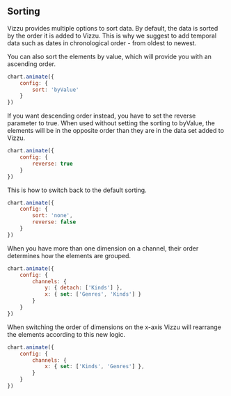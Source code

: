 ## Sorting

Vizzu provides multiple options to sort data. By default, the data is sorted by 
the order it is added to Vizzu. This is why we suggest to add temporal data such 
as dates in chronological order - from oldest to newest.

You can also sort the elements by value, which will provide you with an 
ascending order.

```javascript { "title": "Switch to ascending order..." }
chart.animate({
	config: {
		sort: 'byValue'
	}
})
```

If you want descending order instead, you have to set the reverse parameter to 
true. When used without setting the sorting to byValue, the elements will be in 
the opposite order than they are in the data set added to Vizzu.

```javascript { "title": "...or descending order." }
chart.animate({
	config: {
		reverse: true
	}
})
```

This is how to switch back to the default sorting.

```javascript { "title": "Let's get back to where we were" }
chart.animate({
	config: {
		sort: 'none',
		reverse: false
	}
})
```

When you have more than one dimension on a channel, their order determines how 
the elements are grouped.

```javascript { "title": "With two discretes on one axis... " }
chart.animate({
	config: {
		channels: {
			y: { detach: ['Kinds'] },
			x: { set: ['Genres', 'Kinds'] }
		}
	}
})
```

When switching the order of dimensions on the x-axis Vizzu will rearrange the 
elements according to this new logic.

```javascript { "title": "...grouping is determined by their order. " }
chart.animate({
	config: {
		channels: {
			x: { set: ['Kinds', 'Genres'] },
		}
	}
})
```
